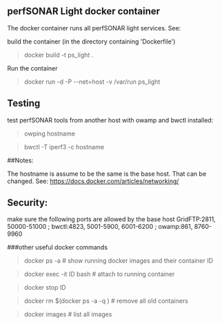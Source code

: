 ## perfSONAR Light docker container

The docker container runs all perfSONAR light services.
See: 

build the container (in the directory containing 'Dockerfile')
>docker build -t ps_light .

Run the container
>docker run -d -P --net=host -v /var/run ps_light

## Testing

test perfSONAR tools from another host with owamp and bwctl installed:
>owping hostname

>bwctl -T iperf3 -c hostname

##Notes:

The hostname is assume to be the same is the base host. That can be changed.
See: https://docs.docker.com/articles/networking/

## Security:
make sure the following ports are allowed by the base host
GridFTP:2811, 50000-51000  ; bwctl:4823, 5001-5900, 6001-6200 ; owamp:861, 8760-9960


###other useful docker commands 
>docker ps -a   # show running docker images and their container ID

>docker exec -it ID bash  # attach to running container

>docker stop ID

>docker rm $(docker ps -a -q ) # remove all old containers

>docker images  # list all images


